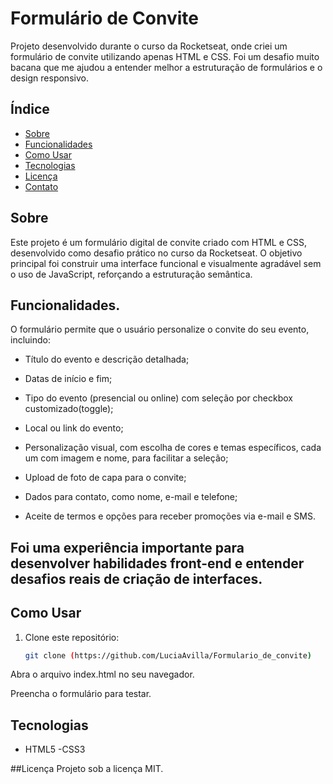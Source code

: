 # Formulário de Convite

Projeto desenvolvido durante o curso da Rocketseat, onde criei um formulário de convite utilizando apenas HTML e CSS. Foi um desafio muito bacana que me ajudou a entender melhor a estruturação de formulários e o design responsivo.

## Índice

- [Sobre](#sobre)
- [Funcionalidades](#funcionalidades)
- [Como Usar](#como-usar)
- [Tecnologias](#tecnologias)
- [Licença](#licença)
- [Contato](#contato)

## Sobre

Este projeto é um formulário digital de convite criado com HTML e CSS, desenvolvido como desafio prático no curso da Rocketseat. O objetivo principal foi construir uma interface funcional e visualmente agradável sem o uso de JavaScript, reforçando a estruturação semântica.


## Funcionalidades.

O formulário permite que o usuário personalize o convite do seu evento, incluindo:

- Título do evento e descrição detalhada;

- Datas de início e fim;

- Tipo do evento (presencial ou online) com seleção por checkbox customizado(toggle);

- Local ou link do evento;

- Personalização visual, com escolha de cores e temas específicos, cada um com imagem e nome, para facilitar a seleção;

- Upload de foto de capa para o convite;

- Dados para contato, como nome, e-mail e telefone;

- Aceite de termos e opções para receber promoções via e-mail e SMS.

## Foi uma experiência importante para desenvolver habilidades front-end e entender desafios reais de criação de interfaces.


## Como Usar

1. Clone este repositório:
   ```bash
   git clone (https://github.com/LuciaAvilla/Formulario_de_convite)
Abra o arquivo index.html no seu navegador.

Preencha o formulário para testar.

## Tecnologias
- HTML5
-CSS3

##Licença
Projeto sob a licença MIT.
